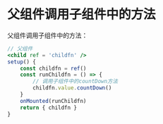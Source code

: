 # 父组件调用子组件中的方法

父组件调用子组件中的方法：

```jsx
// 父组件
<child ref = 'childfn' />
setup() {
	const childfn = ref()
	const runChildfn = () => {
		// 调用子组件中的countDown方法
		childfn.value.countDown()
	}
	onMounted(runChildfn)
	return { childfn }
}
```